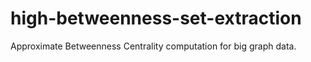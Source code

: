 high-betweenness-set-extraction
===============================

Approximate Betweenness Centrality computation for big graph data.
